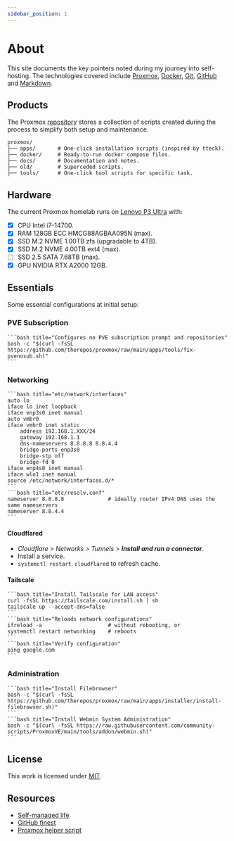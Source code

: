 ```yaml
---
sidebar_position: 1
---
```

# About

This site documents the key pointers noted during my journey into self-hosting. The technologies covered include [Proxmox], [Docker], [Git], [GitHub] and [Markdown]. 

## Products

The Proxmox [repository](https://github.com/therepos/proxmox) stores a collection of scripts created during the process to simplify both setup and maintenance. 

```
proxmox/
├── apps/       # One-click installation scripts (inspired by tteck).
├── docker/     # Ready-to-run docker compose files.
├── docs/       # Documentation and notes.
├── old/        # Superceded scripts.
├── tools/      # One-click tool scripts for specific task.
```

## Hardware

The current Proxmox homelab runs on [Lenovo P3 Ultra](https://www.youtube.com/watch?v=SSRAPUTpOic) with:
- [x] CPU Intel i7-14700.
- [x] RAM 128GB ECC HMCG88AGBAA095N (max). 
- [x] SSD M.2 NVME 1.00TB zfs (upgradable to 4TB).
- [x] SSD M.2 NVME 4.00TB ext4 (max).  
- [ ] SSD 2.5 SATA 7.68TB (max).
- [x] GPU NVIDIA RTX A2000 12GB.  

## Essentials

Some essential configurations at initial setup:

### PVE Subscription

    ```bash title="Configures no PVE subscription prompt and repositories"
    bash -c "$(curl -fsSL https://github.com/therepos/proxmox/raw/main/apps/tools/fix-pvenosub.sh)"
    ```

### Networking

    ```bash title="etc/network/interfaces"
    auto lo
    iface lo inet loopback
    iface enp3s0 inet manual
    auto vmbr0
    iface vmbr0 inet static
        address 192.168.1.XXX/24
        gateway 192.168.1.1
        dns-nameservers 8.8.8.8 8.8.4.4
        bridge-ports enp3s0
        bridge-stp off
        bridge-fd 0
    iface enp4s0 inet manual
    iface wlo1 inet manual
    source /etc/network/interfaces.d/*
    ```
    ```bash title="etc/resolv.conf"
    nameserver 8.8.8.8              # ideally router IPv4 DNS uses the same nameservers
    nameserver 8.8.4.4
    ```

#### Cloudflared

- _Cloudflare > Networks > Tunnels >_ ***Install and run a connector***.
- Install a service.
- `systemctl restart cloudflared` to refresh cache.

#### Tailscale

    ```bash title="Install Tailscale for LAN access"
    curl -fsSL https://tailscale.com/install.sh | sh
    tailscale up --accept-dns=false
    ```
    ```bash title="Reloads network configurations"
    ifreload -a                     # without rebooting, or
    systemctl restart networking    # reboots
    ```
    ```bash title="Verify configuration"
    ping google.com
    ```

### Administration

    ```bash title="Install Filebrowser"
    bash -c "$(curl -fsSL https://github.com/therepos/proxmox/raw/main/apps/installer/install-filebrowser.sh)"
    ```
    ```bash title="Install Webmin System Administration"
    bash -c "$(curl -fsSL https://raw.githubusercontent.com/community-scripts/ProxmoxVE/main/tools/addon/webmin.sh)"
    ```

## License

This work is licensed under [MIT](https://choosealicense.com/licenses/mit/). 

## Resources

- [Self-managed life](https://wiki.futo.org/index.php/Introduction_to_a_Self_Managed_Life:_a_13_hour_%26_28_minute_presentation_by_FUTO_software)
- [GitHub finest](https://github.com/arbal/awesome-stars)
- [Proxmox helper script](https://community-scripts.github.io/ProxmoxVE/)

<!-- Reference Links -->

[Proxmox]: https://www.proxmox.com/en/
[Docker]: https://www.docker.com/
[Git]: https://learngitbranching.js.org/
[GitHub]: https://skills.github.com/
[Markdown]: https://www.markdownguide.org/
